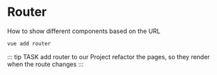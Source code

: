 # Router

How to show different components based on the URL

```bash
vue add router
```

::: tip TASK
add router to our Project
refactor the pages, so they render when the route changes
:::